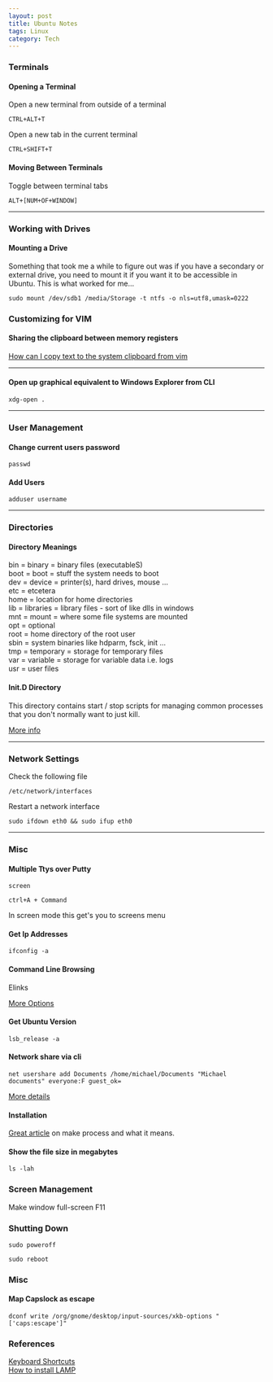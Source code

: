```yaml
---
layout: post
title: Ubuntu Notes
tags: Linux
category: Tech
---
```


### Terminals 

#### Opening a Terminal

Open a new terminal from outside of a terminal

~~~
CTRL+ALT+T  
~~~

Open a new tab in the current terminal

~~~
CTRL+SHIFT+T
~~~

#### Moving Between Terminals

Toggle between terminal tabs

~~~
ALT+[NUM+OF+WINDOW]
~~~

-------------------------------------------------------------------------------------------------------

### Working with Drives 

#### Mounting a Drive

Something that took me a while to figure out was if you have a secondary or external drive, you need to mount it if you want it to be accessible in Ubuntu. This is what worked for me...

~~~
sudo mount /dev/sdb1 /media/Storage -t ntfs -o nls=utf8,umask=0222
~~~

### Customizing for VIM

#### Sharing the clipboard between memory registers

[How can I copy text to the system clipboard from vim](http://vi.stackexchange.com/questions/84/how-can-i-copy-text-to-the-system-clipboard-from-vim)  


-------------------------------------------------------------------------------------------------------

#### Open up graphical equivalent to Windows Explorer from CLI ####

~~~
xdg-open .
~~~

-------------------------------------------------------------------------------------------------------

### User Management ###

#### Change current users password

~~~
passwd
~~~

#### Add Users

~~~
adduser username
~~~

-------------------------------------------------------------------------------------------------------

### Directories 

#### Directory Meanings

bin = binary = binary files (executableS)  
boot = boot = stuff the system needs to boot  
dev = device = printer(s), hard drives, mouse ...  
etc = etcetera  
home = location for home directories  
lib = libraries = library files - sort of like dlls in windows  
mnt = mount = where some file systems are mounted  
opt = optional  
root = home directory of the root user  
sbin = system binaries like hdparm, fsck, init ...  
tmp = temporary = storage for temporary files  
var = variable = storage for variable data i.e. logs  
usr = user files  

#### Init.D Directory

This directory contains start / stop scripts for managing common processes that you don't normally want to just kill.

[More info](http://www.ghacks.net/2009/04/04/get-to-know-linux-the-etcinitd-directory/)

-------------------------------------------------------------------------------------------------------

### Network Settings ###

Check the following file

~~~
/etc/network/interfaces 
~~~

Restart a network interface

~~~
sudo ifdown eth0 && sudo ifup eth0
~~~

-------------------------------------------------------------------------------------------------------

### Misc ###

#### Multiple Ttys over Putty ####

~~~
screen
~~~

~~~
ctrl+A + Command
~~~
In screen mode this get's you to screens menu

#### Get Ip Addresses ####

~~~
ifconfig -a
~~~

#### Command Line Browsing ####

Elinks

[More Options](http://askubuntu.com/questions/29540/browsing-the-internet-from-the-command-line)

#### Get Ubuntu Version ####

~~~
lsb_release -a
~~~

#### Network share via cli ####

~~~
net usershare add Documents /home/michael/Documents "Michael documents" everyone:F guest_ok=
~~~

[More details](http://www.leewardassociates.com/481-sharing-folders-in-ubuntu-12-04-via-command-line)

#### Installation ####

[Great article](http://www.codecoffee.com/tipsforlinux/articles/27.html) on make process and what it means.

#### Show the file size in megabytes ####

~~~
ls -lah
~~~

### Screen Management

Make window full-screen F11

### Shutting Down

~~~
sudo poweroff
~~~

~~~
sudo reboot
~~~

### Misc

#### Map Capslock as escape ####

~~~
dconf write /org/gnome/desktop/input-sources/xkb-options "['caps:escape']"
~~~


### References ###

[Keyboard Shortcuts](https://help.ubuntu.com/community/KeyboardShortcuts)  
[How to install LAMP](https://www.digitalocean.com/community/tutorials/how-to-install-linux-apache-mysql-php-lamp-stack-on-ubuntu)
